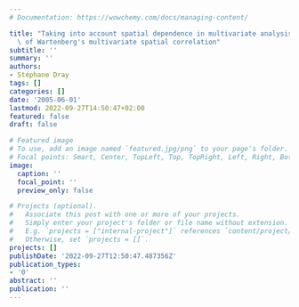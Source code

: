 ```yaml
---
# Documentation: https://wowchemy.com/docs/managing-content/

title: "Taking into account spatial dependence in multivariate analysis: a generalization\
  \ of Wartenberg's multivariate spatial correlation"
subtitle: ''
summary: ''
authors:
- Stéphane Dray
tags: []
categories: []
date: '2005-06-01'
lastmod: 2022-09-27T14:50:47+02:00
featured: false
draft: false

# Featured image
# To use, add an image named `featured.jpg/png` to your page's folder.
# Focal points: Smart, Center, TopLeft, Top, TopRight, Left, Right, BottomLeft, Bottom, BottomRight.
image:
  caption: ''
  focal_point: ''
  preview_only: false

# Projects (optional).
#   Associate this post with one or more of your projects.
#   Simply enter your project's folder or file name without extension.
#   E.g. `projects = ["internal-project"]` references `content/project/deep-learning/index.md`.
#   Otherwise, set `projects = []`.
projects: []
publishDate: '2022-09-27T12:50:47.487356Z'
publication_types:
- '0'
abstract: ''
publication: ''
---
```

